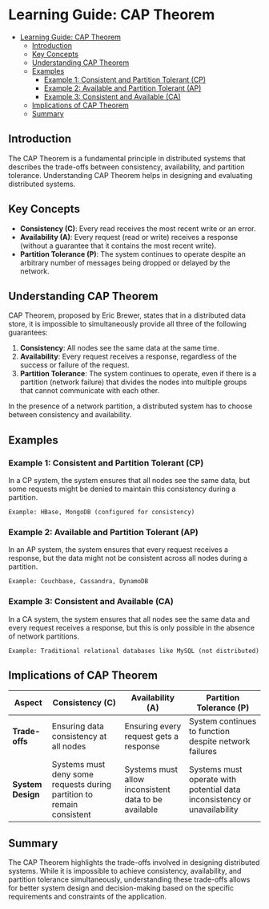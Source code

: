 # Learning Guide: CAP Theorem

- [Learning Guide: CAP Theorem](#learning-guide-cap-theorem)
  - [Introduction](#introduction)
  - [Key Concepts](#key-concepts)
  - [Understanding CAP Theorem](#understanding-cap-theorem)
  - [Examples](#examples)
    - [Example 1: Consistent and Partition Tolerant (CP)](#example-1-consistent-and-partition-tolerant-cp)
    - [Example 2: Available and Partition Tolerant (AP)](#example-2-available-and-partition-tolerant-ap)
    - [Example 3: Consistent and Available (CA)](#example-3-consistent-and-available-ca)
  - [Implications of CAP Theorem](#implications-of-cap-theorem)
  - [Summary](#summary)

## Introduction

The CAP Theorem is a fundamental principle in distributed systems that describes the trade-offs between consistency, availability, and partition tolerance. Understanding CAP Theorem helps in designing and evaluating distributed systems.

## Key Concepts

- **Consistency (C)**: Every read receives the most recent write or an error.
- **Availability (A)**: Every request (read or write) receives a response (without a guarantee that it contains the most recent write).
- **Partition Tolerance (P)**: The system continues to operate despite an arbitrary number of messages being dropped or delayed by the network.

## Understanding CAP Theorem

CAP Theorem, proposed by Eric Brewer, states that in a distributed data store, it is impossible to simultaneously provide all three of the following guarantees:

1. **Consistency**: All nodes see the same data at the same time.
2. **Availability**: Every request receives a response, regardless of the success or failure of the request.
3. **Partition Tolerance**: The system continues to operate, even if there is a partition (network failure) that divides the nodes into multiple groups that cannot communicate with each other.

In the presence of a network partition, a distributed system has to choose between consistency and availability.

## Examples

### Example 1: Consistent and Partition Tolerant (CP)

In a CP system, the system ensures that all nodes see the same data, but some requests might be denied to maintain this consistency during a partition.

```plaintext
Example: HBase, MongoDB (configured for consistency)
```

### Example 2: Available and Partition Tolerant (AP)

In an AP system, the system ensures that every request receives a response, but the data might not be consistent across all nodes during a partition.

```plaintext
Example: Couchbase, Cassandra, DynamoDB
```

### Example 3: Consistent and Available (CA)

In a CA system, the system ensures that all nodes see the same data and every request receives a response, but this is only possible in the absence of network partitions.

```plaintext
Example: Traditional relational databases like MySQL (not distributed)
```

## Implications of CAP Theorem

| **Aspect**         | **Consistency (C)**                    | **Availability (A)**                     | **Partition Tolerance (P)**             |
|--------------------|----------------------------------------|------------------------------------------|------------------------------------------|
| **Trade-offs**     | Ensuring data consistency at all nodes | Ensuring every request gets a response   | System continues to function despite network failures |
| **System Design**  | Systems must deny some requests during partition to remain consistent | Systems must allow inconsistent data to be available | Systems must operate with potential data inconsistency or unavailability |

## Summary

The CAP Theorem highlights the trade-offs involved in designing distributed systems. While it is impossible to achieve consistency, availability, and partition tolerance simultaneously, understanding these trade-offs allows for better system design and decision-making based on the specific requirements and constraints of the application.
